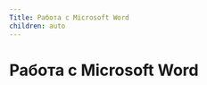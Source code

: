 ```yaml
---
Title: Работа с Microsoft Word
children: auto
---
```



Работа с Microsoft Word
=======================
